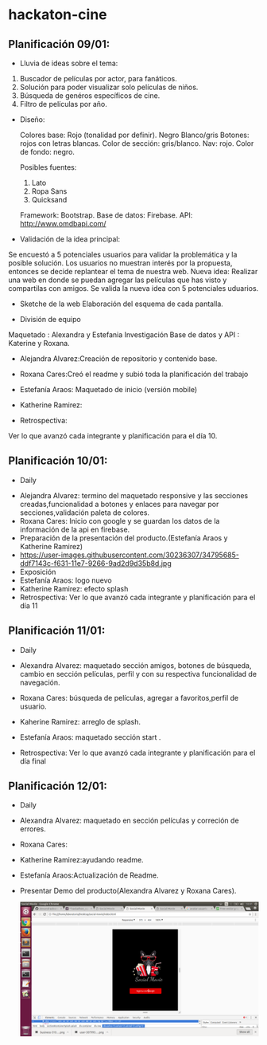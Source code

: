 # hackaton-cine

## Planificación 09/01:

+ Lluvia de ideas sobre el tema:
1. Buscador de películas por actor, para fanáticos.
2. Solución para poder visualizar solo películas de niños.
3. Búsqueda de genéros específicos de cine.
4. Filtro de películas por año.

+ Diseño:

   Colores base: Rojo (tonalidad por definir).
                 Negro
                 Blanco/gris
   Botones: rojos con letras blancas.
   Color de sección: gris/blanco.
   Nav: rojo.
   Color de fondo: negro.

   Posibles fuentes:
   1. Lato
   2. Ropa Sans
   3. Quicksand
   
   Framework: Bootstrap.
   Base de datos: Firebase.
   API: http://www.omdbapi.com/

+ Validación de la idea principal: 

 Se encuestó a 5 potenciales usuarios para validar la problemática y la posible solución.
 Los usuarios no muestran interés por la propuesta, entonces se decide replantear el tema de nuestra web.
 Nueva idea: Realizar una web en donde se puedan agregar las películas que has visto y compartilas con amigos.
 Se valida la nueva idea con 5 potenciales uduarios.

+ Sketche de la web 
 Elaboración del esquema de cada pantalla.

+ División de equipo 

 Maquetado : Alexandra y Estefania 
 Investigación Base de datos y API : Katerine y Roxana.

+ Alejandra Alvarez:Creación de repositorio y contenido base.
+ Roxana Cares:Creó el readme y subió toda la planificación del trabajo 
+ Estefanía Araos: Maquetado de inicio (versión mobile)
+ Katherine Ramirez: 
 
+ Retrospectiva:

 Ver lo que avanzó cada integrante y planificación para el día 10.

 ## Planificación 10/01:
 + Daily

- Alejandra Alvarez: termino del maquetado responsive y las secciones creadas,funcionalidad a botones y enlaces para navegar por          secciones,validación paleta de colores.
- Roxana Cares: Inicio con google y se guardan los datos de la información de la api en firebase.
-  Preparación de la presentación del producto.(Estefanía Araos y Katherine Ramirez)
-  https://user-images.githubusercontent.com/30236307/34795685-ddf7143c-f631-11e7-9266-9ad2d9d35b8d.jpg
- Exposición
- Estefanía Araos: logo nuevo
- Katherine Ramirez: efecto splash
- Retrospectiva:
  Ver lo que avanzó cada integrante y planificación para el día 11

## Planificación 11/01:
+ Daily

- Alexandra Alvarez: maquetado sección amigos, botones de búsqueda, cambio en sección películas, perfil y con su respectiva     funcionalidad de navegación.
- Roxana Cares: búsqueda de películas, agregar a favoritos,perfil de usuario.
- Kaherine Ramirez: arreglo de splash.
- Estefanía Araos: maquetado sección start .

- Retrospectiva:
  Ver lo que avanzó cada integrante y planificación para el día final

## Planificación 12/01:

+ Daily

- Alexandra Alvarez: maquetado en sección películas y correción de errores.
- Roxana Cares: 
- Katherine Ramirez:ayudando readme.
- Estefanía Araos:Actualización de Readme.
- Presentar Demo del producto(Alexandra Alvarez y Roxana Cares).

   ![ inicio](assets/docs/pantallazo1.png)


